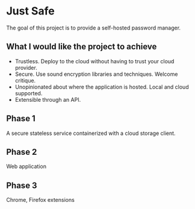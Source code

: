 # Just Safe

The goal of this project is to provide a self-hosted password manager.

## What I would like the project to achieve

- Trustless. Deploy to the cloud without having to trust your cloud provider.
- Secure. Use sound encryption libraries and techniques. Welcome critique.
- Unopinionated about where the application is hosted. Local and cloud supported.
- Extensible through an API.


## Phase 1

A secure stateless service containerized with a cloud storage client.

## Phase 2

Web application

## Phase 3

Chrome, Firefox extensions
